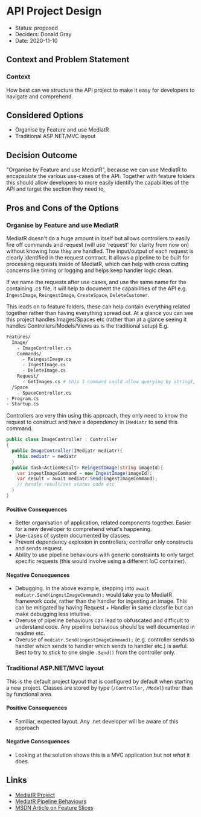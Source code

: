 # API Project Design

* Status: proposed
* Deciders: Donald Gray
* Date: 2020-11-10

## Context and Problem Statement

### Context

How best can we structure the API project to make it easy for developers to navigate and comprehend.

## Considered Options

* Organise by Feature and use MediatR
* Traditional ASP.NET/MVC layout

## Decision Outcome

"Organise by Feature and use MediatR", because we can use MediatR to encapsulate the various use-cases of the API. Together with feature folders this should allow developers to more easily identify the capabilities of the API and target the section they need to,

## Pros and Cons of the Options

### Organise by Feature and use MediatR

MediatR doesn't do a huge amount in itself but allows controllers to easily fire off commands and request (will use 'request' for clarity from now on) without knowing how they are handled. The input/output of each request is clearly identified in the request contract. It allows a pipeline to be built for processing requests inside of MediatR, which can help with cross cutting concerns like timing or logging and helps keep handler logic clean.

If we name the requests after use cases, and use the same name for the containing .cs file, it will help to document the capabilities of the API e.g. `IngestImage`, `ReingestImage`, `CreateSpace`, `DeleteCustomer`.

This leads on to feature folders, these can help contain everything related together rather than having everything spread out. At a glance you can see this project handles Images/Spaces etc (rather than at a glance seeing it handles Controllers/Models/Views as is the traditional setup) E.g.

```bash
Features/
  Image/
    - ImageController.cs
    Commands/
      - ReingestImage.cs
      - IngestImage.cs
      - DeleteImage.cs
    Request/
      - GetImages.cs # this 1 command could allow querying by stringX, space, customer etc rather that lots of granular commands. Handler sorts logic
  /Space 
    - SpaceController.cs
- Program.cs
- Startup.cs
```

Controllers are very thin using this approach, they only need to know the request to construct and have a dependency in `IMediatr` to send this command.

```cs
public class ImageController : Controller
{
  public ImageController(IMediatr mediatr){
    this.mediatr = mediatr
  }
  public Task<ActionResult> ReingestImage(string imageId){
    var ingestImageCommand = new IngestImage(imageId);
    var result = await mediatr.Send(ingestImageCommand);
    // handle result/set status code etc
  }
}
```

#### Positive Consequences

* Better organisation of application, related components together. Easier for a new developer to comprehend what's happening.
* Use-cases of system documented by classes.
* Prevent dependency explosion in controllers; controller only constructs and sends request.
* Ability to use pipeline behaviours with generic constraints to only target specific requests (this would involve using a different IoC container).

#### Negative Consequences

* Debugging. In the above example, stepping into `await mediatr.Send(ingestImageCommand);` would take you to MediatR framework code, rather than the handler for ingesting an image. This can be mitigated by having Request + Handler in same classfile but can make debugging less intuitive.
* Overuse of pipeline behaviours can lead to obfuscated and difficult to understand code. Any pipeline behavious should be well documented in readme etc.
* Overuse of `mediatr.Send(ingestImageCommand);` (e.g. controller sends to handler which sends to handler which sends to handler etc.) is awful. Best to try to stick to one single `.Send()` from the controller only.

### Traditional ASP.NET/MVC layout

This is the default project layout that is configured by default when starting a new project. Classes are stored by type (`/Controller`, `/Model`) rather than by functional area.

#### Positive Consequences

* Familiar, expected layout. Any .net developer will be aware of this approach

#### Negative Consequences

* Looking at the solution shows this is a MVC application but not _what_ it does.

## Links

* [MediatR Project](https://github.com/jbogard/MediatR)
* [MediatR Pipeline Behaviours](https://github.com/jbogard/MediatR/wiki/Behaviors)
* [MSDN Article on Feature Slices](https://docs.microsoft.com/en-us/archive/msdn-magazine/2016/september/asp-net-core-feature-slices-for-asp-net-core-mvc)